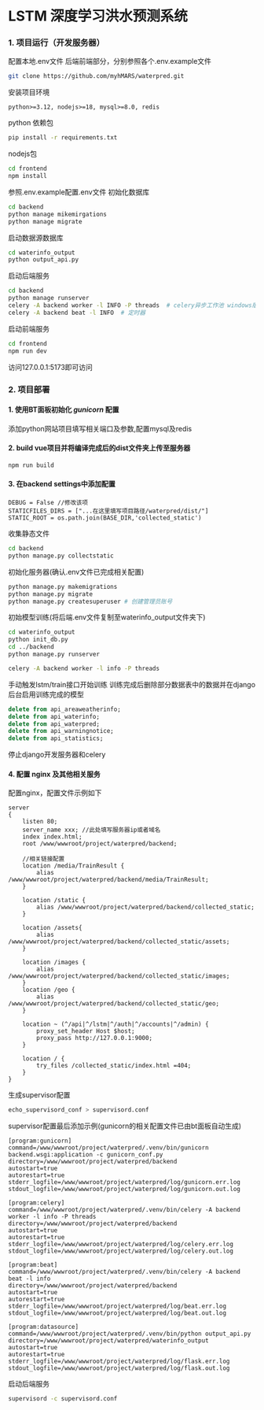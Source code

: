 # LSTM 深度学习洪水预测系统

### 1. 项目运行（开发服务器）

配置本地.env文件
后端前端部分，分别参照各个.env.example文件

```bash
git clone https://github.com/myhMARS/waterpred.git
```
安装项目环境
```text
python>=3.12, nodejs>=18, mysql>=8.0, redis
```

python 依赖包
```bash
pip install -r requirements.txt
```
nodejs包
```bash
cd frontend
npm install
```

参照.env.example配置.env文件
初始化数据库
```bash
cd backend
python manage mikemirgations
python manage migrate
```
启动数据源数据库
```bash
cd waterinfo_output
python output_api.py
```
启动后端服务
```bash
cd backend
python manage runserver
celery -A backend worker -l INFO -P threads  # celery异步工作池 windows版不支持多进程
celery -A backend beat -l INFO  # 定时器
```
启动前端服务
```bash
cd frontend
npm run dev
```
访问127.0.0.1:5173即可访问

### 2. 项目部署

#### 1. 使用BT面板初始化 *gunicorn* 配置
添加python网站项目填写相关端口及参数,配置mysql及redis
#### 2. build vue项目并将编译完成后的dist文件夹上传至服务器
```bash
npm run build
```
#### 3. 在backend settings中添加配置
```text
DEBUG = False //修改该项
STATICFILES_DIRS = ["...在这里填写项目路径/waterpred/dist/"]
STATIC_ROOT = os.path.join(BASE_DIR,'collected_static')
```
收集静态文件
```bash
cd backend
python manage.py collectstatic
```
初始化服务器(确认.env文件已完成相关配置)
```bash
python manage.py makemigrations
python manage.py migrate
python manage.py createsuperuser # 创建管理员账号
```
初始模型训练(将后端.env文件复制至waterinfo_output文件夹下)
```bash
cd waterinfo_output
python init_db.py
cd ../backend
python manage.py runserver
```
```bash
celery -A backend worker -l info -P threads
```
手动触发lstm/train接口开始训练
训练完成后删除部分数据表中的数据并在django后台启用训练完成的模型
```sql
delete from api_areaweatherinfo;
delete from api_waterinfo;
delete from api_waterpred;
delete from api_warningnotice;
delete from api_statistics;
```
停止django开发服务器和celery
#### 4. 配置 nginx 及其他相关服务
配置nginx，配置文件示例如下
```
server
{
    listen 80;
    server_name xxx; //此处填写服务器ip或者域名
    index index.html;
    root /www/wwwroot/project/waterpred/backend;
    
    //相关链接配置
    location /media/TrainResult {
        alias /www/wwwroot/project/waterpred/backend/media/TrainResult;
    }
    
    location /static {
        alias /www/wwwroot/project/waterpred/backend/collected_static;
    }
    
    location /assets{
        alias /www/wwwroot/project/waterpred/backend/collected_static/assets;
    }
    
    location /images {
        alias /www/wwwroot/project/waterpred/backend/collected_static/images;
    }
    location /geo {
        alias /www/wwwroot/project/waterpred/backend/collected_static/geo;
    }
    
    location ~ (^/api|^/lstm|^/auth|^/accounts|^/admin) {
        proxy_set_header Host $host;
        proxy_pass http://127.0.0.1:9000;
    }
    
    location / {
        try_files /collected_static/index.html =404;
    }
}
```
生成supervisor配置
```bash
echo_supervisord_conf > supervisord.conf
```
supervisor配置最后添加示例(gunicorn的相关配置文件已由bt面板自动生成)
```text
[program:gunicorn]
command=/www/wwwroot/project/waterpred/.venv/bin/gunicorn backend.wsgi:application -c gunicorn_conf.py
directory=/www/wwwroot/project/waterpred/backend
autostart=true
autorestart=true
stderr_logfile=/www/wwwroot/project/waterpred/log/gunicorn.err.log
stdout_logfile=/www/wwwroot/project/waterpred/log/gunicorn.out.log

[program:celery]
command=/www/wwwroot/project/waterpred/.venv/bin/celery -A backend worker -l info -P threads
directory=/www/wwwroot/project/waterpred/backend
autostart=true
autorestart=true
stderr_logfile=/www/wwwroot/project/waterpred/log/celery.err.log
stdout_logfile=/www/wwwroot/project/waterpred/log/celery.out.log

[program:beat]
command=/www/wwwroot/project/waterpred/.venv/bin/celery -A backend beat -l info
directory=/www/wwwroot/project/waterpred/backend
autostart=true
autorestart=true
stderr_logfile=/www/wwwroot/project/waterpred/log/beat.err.log
stdout_logfile=/www/wwwroot/project/waterpred/log/beat.out.log

[program:datasource]
command=/www/wwwroot/project/waterpred/.venv/bin/python output_api.py
directory=/www/wwwroot/project/waterpred/waterinfo_output
autostart=true
autorestart=true
stderr_logfile=/www/wwwroot/project/waterpred/log/flask.err.log
stdout_logfile=/www/wwwroot/project/waterpred/log/flask.out.log 
```
启动后端服务
```bash
supervisord -c supervisord.conf
```


